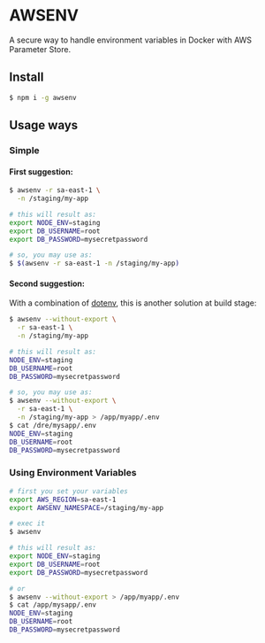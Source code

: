 # AWSENV

A secure way to handle environment variables in Docker with AWS Parameter Store.

## Install

```bash
$ npm i -g awsenv
```

## Usage ways

### Simple

#### First suggestion:

```bash
$ awsenv -r sa-east-1 \
  -n /staging/my-app

# this will result as:
export NODE_ENV=staging
export DB_USERNAME=root
export DB_PASSWORD=mysecretpassword

# so, you may use as:
$ $(awsenv -r sa-east-1 -n /staging/my-app)
```

#### Second suggestion:

With a combination of [dotenv](https://www.npmjs.com/package/dotenv), this is another solution at build stage:

```bash
$ awsenv --without-export \
  -r sa-east-1 \
  -n /staging/my-app

# this will result as:
NODE_ENV=staging
DB_USERNAME=root
DB_PASSWORD=mysecretpassword

# so, you may use as:
$ awsenv --without-export \
  -r sa-east-1 \
  -n /staging/my-app > /app/myapp/.env
$ cat /dre/mysapp/.env
NODE_ENV=staging
DB_USERNAME=root
DB_PASSWORD=mysecretpassword
```

### Using Environment Variables

```bash
# first you set your variables
export AWS_REGION=sa-east-1
export AWSENV_NAMESPACE=/staging/my-app

# exec it
$ awsenv

# this will result as:
export NODE_ENV=staging
export DB_USERNAME=root
export DB_PASSWORD=mysecretpassword

# or
$ awsenv --without-export > /app/myapp/.env
$ cat /app/mysapp/.env
NODE_ENV=staging
DB_USERNAME=root
DB_PASSWORD=mysecretpassword
```
